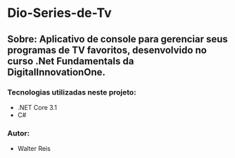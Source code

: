 # Dio-Series-de-Tv

## Sobre: Aplicativo de console para gerenciar seus programas de TV favoritos, desenvolvido no curso .Net Fundamentals da DigitalInnovationOne.

### Tecnologias utilizadas neste projeto:
* .NET Core 3.1
* C#

### Autor:
* Walter Reis



